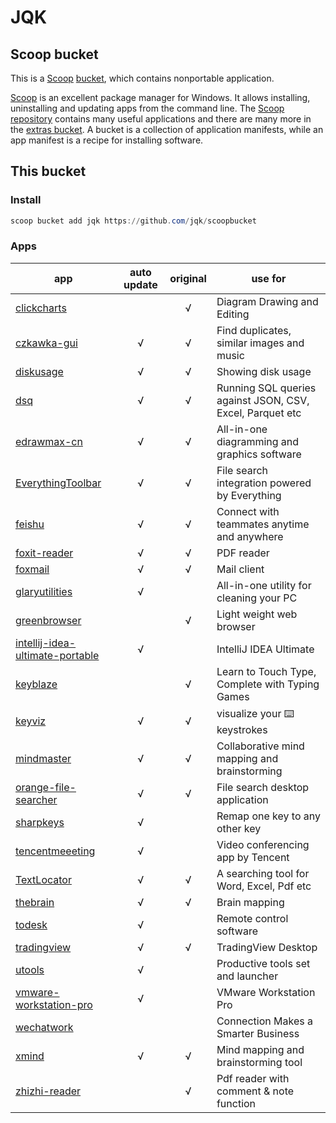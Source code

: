 # JQK

## Scoop bucket

This is a [Scoop](http://scoop.sh/) [bucket](https://github.com/lukesampson/scoop/wiki/Buckets), which contains nonportable application.

[Scoop](http://scoop.sh/) is an excellent package manager for Windows. It allows installing, uninstalling and updating apps from the command line. The [Scoop repository](https://github.com/lukesampson/scoop) contains many useful applications and there are many more in the [extras bucket](https://github.com/lukesampson/scoop-extras). A bucket is a collection of application manifests, while an app manifest is a recipe for installing software.

## This bucket

### Install

```powershell
scoop bucket add jqk https://github.com/jqk/scoopbucket
```

### Apps

| app                                                                            | auto update | original | use for                                                  |
| ------------------------------------------------------------------------------ | :---------: | :------: | -------------------------------------------------------- |
| [clickcharts](https://www.nchsoftware.com/chart/index.html)                    |   &nbsp;    |    √     | Diagram Drawing and Editing                              |
| [czkawka-gui](https://github.com/qarmin/czkawka)                               |      √      |    √     | Find duplicates, similar images and music                |
| [diskusage](https://github.com/chenquan/diskusage)                             |      √      |    √     | Showing disk usage                                       |
| [dsq](https://github.com/multiprocessio/dsq)                                   |      √      |    √     | Running SQL queries against JSON, CSV, Excel, Parquet etc |
| [edrawmax-cn](https://www.edrawsoft.cn)                                        |      √      |    √     | All-in-one diagramming and graphics software             |
| [EverythingToolbar](https://github.com/stnkl/EverythingToolbar)                |      √      |    √     | File search integration powered by Everything            |
| [feishu](https://www.feishu.cn)                                                |      √      |    √     | Connect with teammates anytime and anywhere              |
| [foxit-reader](https://www.foxitsoftware.com)                                  |      √      |    √     | PDF reader                                               |
| [foxmail](https://www.foxmail.com)                                             |      √      |    √     | Mail client                                              |
| [glaryutilities](https://www.glarysoft.com/glary-utilities)                    |      √      |  &nbsp;  | All-in-one utility for cleaning your PC                  |
| [greenbrowser](http://www.morequick.com)                                       |   &nbsp;    |    √     | Light weight web browser                                 |
| [intellij-idea-ultimate-portable](https://www.jetbrains.com/idea)              |      √      |  &nbsp;  | IntelliJ IDEA Ultimate                                   |
| [keyblaze](https://www.nchsoftware.com/typingtutor/index.html)                 |   &nbsp;    |    √     | Learn to Touch Type, Complete with Typing Games          |
| [keyviz](https://github.com/mulaRahul/keyviz)                                  |      √      |    √     | visualize your ⌨️ keystrokes                             |
| [mindmaster](https://www.edrawsoft.cn)                                         |      √      |    √     | Collaborative mind mapping and brainstorming             |
| [orange-file-searcher](https://github.com/naaive/orange)                       |      √      |    √     | File search desktop application                          |
| [sharpkeys](https://github.com/randyrants/sharpkeys)                           |      √      |  &nbsp;  | Remap one key to any other key                           |
| [tencentmeeeting](https://meeting.tencent.com)                                 |      √      |  &nbsp;  | Video conferencing app by Tencent                        |
| [TextLocator](https://gitee.com/dotnetchina/TextLocator)                       |      √      |    √     | A searching tool for Word, Excel, Pdf etc                |
| [thebrain](https://www.thebrain.com)                                           |      √      |    √     | Brain mapping                                            |
| [todesk](https://www.todesk.com)                                               |      √      |  &nbsp;  | Remote control software                                  |
| [tradingview](https://www.tradingview.com/chart)                               |      √      |    √     | TradingView Desktop                                      |
| [utools](https://u.tools)                                                      |      √      |  &nbsp;  | Productive tools set and launcher                        |
| [vmware-workstation-pro](https://www.vmware.com/products/workstation-pro.html) |      √      |  &nbsp;  | VMware Workstation Pro                                   |
| [wechatwork](https://work.weixin.qq.com)                                       |   &nbsp;    |  &nbsp;  | Connection Makes a Smarter Business                      |
| [xmind](https://xmind.app)                                                     |      √      |    √     | Mind mapping and brainstorming tool                      |
| [zhizhi-reader](http://www.zhizhireader.com)                                   |   &nbsp;    |    √     | Pdf reader with comment & note function                  |
